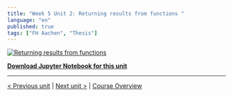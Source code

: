 ```yaml
---
title: "Week 5 Unit 2: Returning results from functions "
language: "en"
published: true
tags: ["FH Aachen", "Thesis"]
---
```


[![Returning results from functions](https://img.youtube.com/vi/eDwuzfLJQzk/hqdefault.jpg)](https://youtu.be/eDwuzfLJQzk)

[**Download Jupyter Notebook for this unit**](https://opensap-video.s3.openhpicloud.de/videos/bKlyhzaNhT8oGEbtDq3vU/rtfiles/7GLWEM8RlbR317nM1lW3wY/openSAP_python1_Week_5_Unit_2_returnresults_notebook.ipynb)

---

[< Previous unit](/teaching/python-mooc/week5_unit2_selftest) | [Next unit >](/teaching/python-mooc/week5_unit1_selftest) |
[Course Overview](/teaching/python-mooc)
